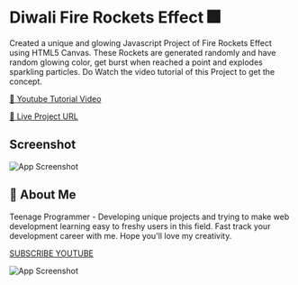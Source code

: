 
# Diwali Fire Rockets Effect 🎆

Created a unique and glowing Javascript Project of Fire Rockets Effect using HTML5 Canvas. These Rockets are generated randomly and have random glowing color, get burst when reached a point and explodes sparkling particles.
Do Watch the video tutorial of this Project to get the concept.

[🔴 Youtube Tutorial Video](https://awesomeopensource.com/project/elangosundar/awesome-README-templates)

[🔵 Live Project URL](https://awesomeopensource.com/project/elangosundar/awesome-README-templates)





## Screenshot

![App Screenshot](https://i.ibb.co/t8kgpb1/Thumbnail.png)


## 🚀 About Me
Teenage Programmer - Developing unique projects and trying to make web development learning easy to freshy users in this field. Fast track your development career with me. Hope you'll love my creativity.


[SUBSCRIBE YOUTUBE](https://www.youtube.com/channel/UCHpW7UyMQf0SXpdO0obb1ig)


![App Screenshot](https://yt3.ggpht.com/oGB27ubPR1zD7eqatjSUZRnMqdr1WAV6g3wC39d-G0hFTIrkzq0FK5_Z9sgAGQsTHEzOOgSw=s88-c-k-c0x00ffffff-no-rj)